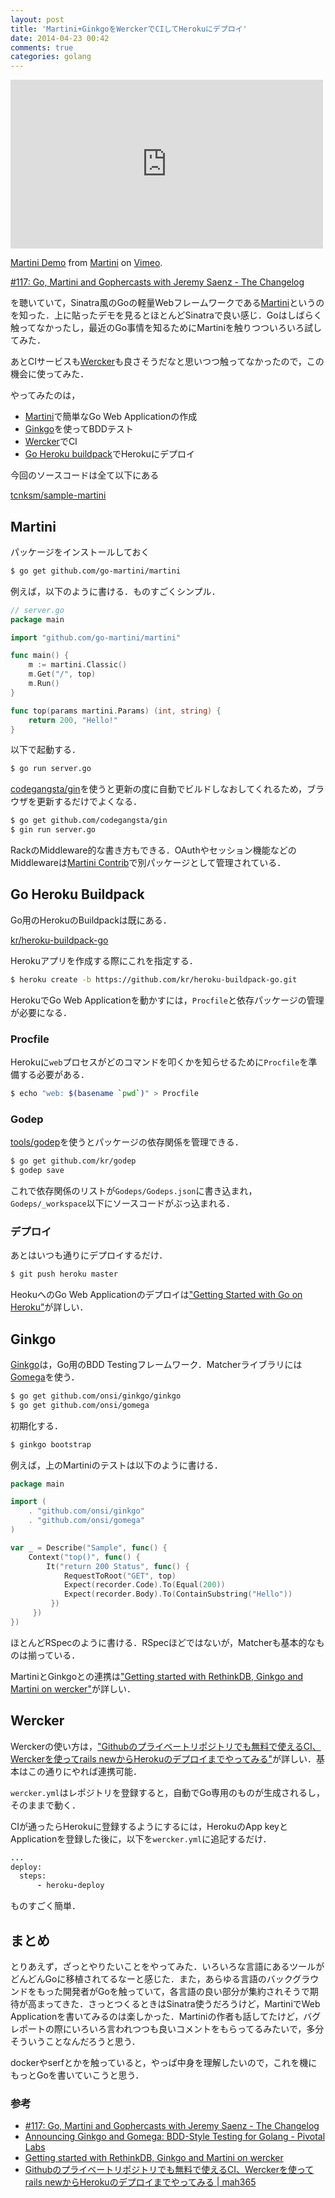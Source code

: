 ```yaml
---
layout: post
title: 'Martini+GinkgoをWerckerでCIしてHerokuにデプロイ'
date: 2014-04-23 00:42
comments: true
categories: golang
---
```


<div class="vc"><iframe src="http://player.vimeo.com/video/79487342" width="500" height="270" frameborder="0" webkitallowfullscreen mozallowfullscreen allowfullscreen></iframe></div> <p><a href="http://vimeo.com/79487342">Martini Demo</a> from <a href="http://vimeo.com/user22705255">Martini</a> on <a href="https://vimeo.com">Vimeo</a>.</p>

[#117: Go, Martini and Gophercasts with Jeremy Saenz - The Changelog](http://thechangelog.com/117/)

を聴いていて，Sinatra風のGoの軽量Webフレームワークである[Martini](http://martini.codegangsta.io/)というのを知った．上に貼ったデモを見るとほとんどSinatraで良い感じ．Goはしばらく触ってなかったし，最近のGo事情を知るためにMartiniを触りつついろいろ試してみた．

あとCIサービスも[Wercker](http://wercker.com/)も良さそうだなと思いつつ触ってなかったので，この機会に使ってみた．

やってみたのは，

- [Martini]()で簡単なGo Web Applicationの作成
- [Ginkgo](http://onsi.github.io/ginkgo/)を使ってBDDテスト
- [Wercker]()でCI
- [Go Heroku buildpack](https://github.com/kr/heroku-buildpack-go)でHerokuにデプロイ

今回のソースコードは全て以下にある

[tcnksm/sample-martini](https://github.com/tcnksm/sample-martini)

## Martini

パッケージをインストールしておく

```bash
$ go get github.com/go-martini/martini
```

例えば，以下のように書ける．ものすごくシンプル．

```go
// server.go
package main

import "github.com/go-martini/martini"

func main() {
    m := martini.Classic()
    m.Get("/", top)
    m.Run()
}

func top(params martini.Params) (int, string) {
    return 200, "Hello!"
}

```

以下で起動する．

```bash
$ go run server.go
```

[codegangsta/gin](https://github.com/codegangsta/gin)を使うと更新の度に自動でビルドしなおしてくれるため，ブラウザを更新するだけでよくなる．

```bash
$ go get github.com/codegangsta/gin
$ gin run server.go
```

RackのMiddleware的な書き方もできる．OAuthやセッション機能などのMiddlewareは[Martini Contrib](https://github.com/martini-contrib)で別パッケージとして管理されている．

## Go Heroku Buildpack

Go用のHerokuのBuildpackは既にある．

[kr/heroku-buildpack-go](https://github.com/kr/heroku-buildpack-go)

Herokuアプリを作成する際にこれを指定する．

```bash
$ heroku create -b https://github.com/kr/heroku-buildpack-go.git
```

HerokuでGo Web Applicationを動かすには，`Procfile`と依存パッケージの管理が必要になる．

### Procfile

Herokuに`web`プロセスがどのコマンドを叩くかを知らせるために`Procfile`を準備する必要がある．

```bash
$ echo "web: $(basename `pwd`)" > Procfile
```

### Godep

[tools/godep](https://github.com/tools/godep)を使うとパッケージの依存関係を管理できる．

```bash
$ go get github.com/kr/godep
$ godep save
```

これで依存関係のリストが`Godeps/Godeps.json`に書き込まれ，`Godeps/_workspace`以下にソースコードがぶっ込まれる．

### デプロイ

あとはいつも通りにデプロイするだけ．

```bash
$ git push heroku master
```

HeokuへのGo Web Applicationのデプロイは["Getting Started with Go on Heroku"](http://mmcgrana.github.io/2012/09/getting-started-with-go-on-heroku.html)が詳しい．


## Ginkgo

[Ginkgo](http://onsi.github.io/ginkgo/)は，Go用のBDD Testingフレームワーク．Matcherライブラリには[Gomega](http://onsi.github.io/gomega/)を使う．

```bash
$ go get github.com/onsi/ginkgo/ginkgo
$ go get github.com/onsi/gomega
```

初期化する．

```bash
$ ginkgo bootstrap
```

例えば，上のMartiniのテストは以下のように書ける．

```go
package main

import (
    . "github.com/onsi/ginkgo"
    . "github.com/onsi/gomega"
)

var _ = Describe("Sample", func() {
    Context("top()", func() {
        It("return 200 Status", func() {
            RequestToRoot("GET", top)
            Expect(recorder.Code).To(Equal(200))
            Expect(recorder.Body).To(ContainSubstring("Hello"))
         })
     })
})
```

ほとんどRSpecのように書ける．RSpecほどではないが，Matcherも基本的なものは揃っている．

MartiniとGinkgoとの連携は["Getting started with RethinkDB, Ginkgo and Martini on wercker"](http://blog.wercker.com/2014/02/06/RethinkDB-Gingko-Martini-Golang.html)が詳しい．

## Wercker

Werckerの使い方は，["Githubのプライベートリポジトリでも無料で使えるCI、Werckerを使ってrails newからHerokuのデプロイまでやってみる"](http://blog.mah-lab.com/2014/01/08/rails-wercker-heroku-deploy/)が詳しい．基本はこの通りにやれば連携可能．

`wercker.yml`はレポジトリを登録すると，自動でGo専用のものが生成されるし，そのままで動く．

CIが通ったらHerokuに登録するようにするには，HerokuのApp keyとApplicationを登録した後に，以下を`wercker.yml`に追記するだけ．

```ruby
...
deploy:
  steps:
      - heroku-deploy
```

ものすごく簡単．


## まとめ

とりあえず，ざっとやりたいことをやってみた．いろいろな言語にあるツールがどんどんGoに移植されてるなーと感じた．また，あらゆる言語のバックグラウンドをもった開発者がGoを触っていて，各言語の良い部分が集約されそうで期待が高まってきた．さっとつくるときはSinatra使うだろうけど，MartiniでWeb Applicationを書いてみるのは楽しかった．Martiniの作者も話してたけど，バグレポートの際にいろいろ言われつつも良いコメントをもらってるみたいで，多分そういうことなんだろうと思う．

dockerやserfとかを触っていると，やっぱ中身を理解したいので，これを機にもっとGoを書いていこうと思う．

### 参考

- [#117: Go, Martini and Gophercasts with Jeremy Saenz - The Changelog](http://thechangelog.com/117/)
- [Announcing Ginkgo and Gomega: BDD-Style Testing for Golang - Pivotal Labs](http://pivotallabs.com/announcing-ginkgo-and-gomega-bdd-style-testing-for-golang/)
- [Getting started with RethinkDB, Ginkgo and Martini on wercker](http://blog.wercker.com/2014/02/06/RethinkDB-Gingko-Martini-Golang.html)
- [Githubのプライベートリポジトリでも無料で使えるCI、Werckerを使ってrails newからHerokuのデプロイまでやってみる | mah365](http://blog.mah-lab.com/2014/01/08/rails-wercker-heroku-deploy/)















